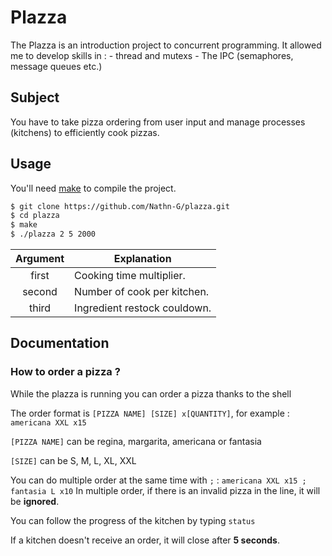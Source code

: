 # Plazza

The Plazza is an introduction project to concurrent programming.
It allowed me to develop skills in  :
    - thread and mutexs
    - The IPC (semaphores, message queues etc.)


## Subject

You have to take pizza ordering from user input and manage processes (kitchens) to efficiently cook pizzas.

## Usage

You'll need [make](https://www.gnu.org/software/make/) to compile the project.

```sh
$ git clone https://github.com/Nathn-G/plazza.git
$ cd plazza
$ make
$ ./plazza 2 5 2000
```

| Argument   | Explanation                 |
|:----------:|-----------------------------|
| first      | Cooking time multiplier.    |
| second     | Number of cook per kitchen. |
| third      | Ingredient restock couldown.|


## Documentation

### How to order a pizza ?

While the plazza is running you can order a pizza thanks to the shell

The order format is `[PIZZA NAME] [SIZE] x[QUANTITY]`, for example : `americana XXL x15`

`[PIZZA NAME]` can be regina, margarita, americana or fantasia

`[SIZE]` can be S, M, L, XL, XXL

You can do multiple order at the same time with `;` : `americana XXL x15 ; fantasia L x10`
In multiple order, if there is an invalid pizza in the line, it will be **ignored**.

You can follow the progress of the kitchen by typing `status`

If a kitchen doesn't receive an order, it will close after **5 seconds**.